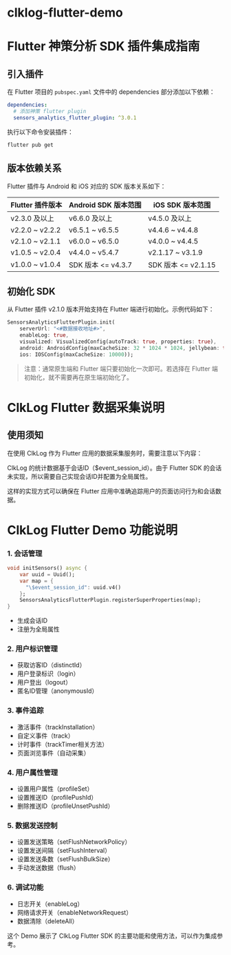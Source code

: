 # clklog-flutter-demo

# Flutter 神策分析 SDK 插件集成指南

## 引入插件

在 Flutter 项目的 `pubspec.yaml` 文件中的 dependencies 部分添加以下依赖：

```yaml
dependencies:
  # 添加神策 flutter plugin
  sensors_analytics_flutter_plugin: ^3.0.1
```

执行以下命令安装插件：

```bash
flutter pub get
```

## 版本依赖关系

Flutter 插件与 Android 和 iOS 对应的 SDK 版本关系如下：

| Flutter 插件版本 | Android SDK 版本范围 | iOS SDK 版本范围 |
|----------------|-------------------|----------------|
| v2.3.0 及以上 | v6.6.0 及以上 | v4.5.0 及以上 |
| v2.2.0 ~ v2.2.2 | v6.5.1 ~ v6.5.5 | v4.4.6 ~ v4.4.8 |
| v2.1.0 ~ v2.1.1 | v6.0.0 ~ v6.5.0 | v4.0.0 ~ v4.4.5 |
| v1.0.5 ~ v2.0.4 | v4.4.0 ~ v5.4.7 | v2.1.17 ~ v3.1.9 |
| v1.0.0 ~ v1.0.4 | SDK 版本 <= v4.3.7 | SDK 版本 <= v2.1.15 |

## 初始化 SDK

从 Flutter 插件 v2.1.0 版本开始支持在 Flutter 端进行初始化。示例代码如下：

```dart
SensorsAnalyticsFlutterPlugin.init(
    serverUrl: "<#数据接收地址#>",
    enableLog: true,
    visualized: VisualizedConfig(autoTrack: true, properties: true),
    android: AndroidConfig(maxCacheSize: 32 * 1024 * 1024, jellybean: true, subProcessFlush: true),
    ios: IOSConfig(maxCacheSize: 10000));
```

> 注意：通常原生端和 Flutter 端只要初始化一次即可。若选择在 Flutter 端初始化，就不需要再在原生端初始化了。

# ClkLog Flutter 数据采集说明

## 使用须知

在使用 ClkLog 作为 Flutter 应用的数据采集服务时，需要注意以下内容：

ClkLog 的统计数据基于会话ID（$event_session_id）。由于 Flutter SDK 的会话未实现，所以需要自己实现会话ID并配置为全局属性。

这样的实现方式可以确保在 Flutter 应用中准确追踪用户的页面访问行为和会话数据。

# ClkLog Flutter Demo 功能说明

### 1. 会话管理
```dart
void initSensors() async {
    var uuid = Uuid();
    var map = {
      "\$event_session_id": uuid.v4()
    };
    SensorsAnalyticsFlutterPlugin.registerSuperProperties(map);
}
```
- 生成会话ID
- 注册为全局属性

### 2. 用户标识管理
- 获取访客ID（distinctId）
- 用户登录标识（login）
- 用户登出（logout）
- 匿名ID管理（anonymousId）

### 3. 事件追踪
- 激活事件（trackInstallation）
- 自定义事件（track）
- 计时事件（trackTimer相关方法）
- 页面浏览事件（自动采集）

### 4. 用户属性管理
- 设置用户属性（profileSet）
- 设置推送ID（profilePushId）
- 删除推送ID（profileUnsetPushId）

### 5. 数据发送控制
- 设置发送策略（setFlushNetworkPolicy）
- 设置发送间隔（setFlushInterval）
- 设置发送条数（setFlushBulkSize）
- 手动发送数据（flush）

### 6. 调试功能
- 日志开关（enableLog）
- 网络请求开关（enableNetworkRequest）
- 数据清除（deleteAll）

这个 Demo 展示了 ClkLog Flutter SDK 的主要功能和使用方法，可以作为集成参考。
